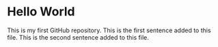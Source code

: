 Hello World
===

This is my first GitHub repository.
This is the first sentence added to this file.
This is the second sentence added to this file.

